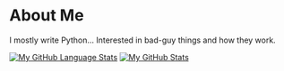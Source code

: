 # About Me
I mostly write Python... Interested in bad-guy things and how they work. 

[![My GitHub Language Stats](https://github-readme-stats.vercel.app/api/top-langs/?username=shyftxero&langs_count=5&theme=synthwave)]()
[![My GitHub Stats](https://github-readme-stats.vercel.app/api/?username=shyftxero&count_private=true&showicons=true&theme=synthwave)]()
